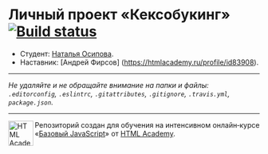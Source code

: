 # Личный проект «Кексобукинг» [![Build status][travis-image]][travis-url]

* Студент: [Наталья  Осипова](https://up.htmlacademy.ru/javascript/11/user/479457).
* Наставник: [Андрей Фирсов] (https://htmlacademy.ru/profile/id83908).

---

_Не удаляйте и не обращайте внимание на папки и файлы:_<br>
_`.editorconfig`, `.eslintrc`, `.gitattributes`, `.gitignore`, `.travis.yml`, `package.json`._

---

<a href="https://htmlacademy.ru/intensive/javascript"><img align="left" width="50" height="50" title="HTML Academy" src="https://up.htmlacademy.ru/static/img/intensive/javascript/logo-for-github.svg"></a>

Репозиторий создан для обучения на интенсивном онлайн‑курсе «[Базовый JavaScript](https://htmlacademy.ru/intensive/javascript)» от [HTML Academy](https://htmlacademy.ru).

[travis-image]: https://travis-ci.org/htmlacademy-javascript/479457-keksobooking.svg?branch=master
[travis-url]: https://travis-ci.org/htmlacademy-javascript/479457-keksobooking
